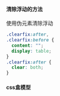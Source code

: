 #### 清除浮动的方法

使用伪元素清除浮动

```css
.clearfix:after,
.clearfix:before {
  content: "";
  display: table;
}
.clearfix:after {
  clear: both;
}
```


#### css盒模型